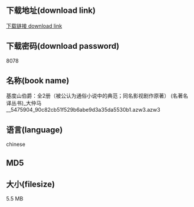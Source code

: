 ## 下载地址(download link)
[下载链接 download link](https://voluble-croquembouche-d321dc.netlify.app/?s=%E5%9F%BA%E5%BA%A6%E5%B1%B1%E4%BC%AF%E7%88%B5%EF%BC%9A%E5%85%A82%E5%86%8C%EF%BC%88%E8%A2%AB%E5%85%AC%E8%AE%A4%E4%B8%BA%E9%80%9A%E4%BF%97%E5%B0%8F%E8%AF%B4%E4%B8%AD%E7%9A%84%E5%85%B8%E8%8C%83%EF%BC%9B%E5%90%8C%E5%90%8D%E5%BD%B1%E8%A7%86%E5%89%A7%E4%BD%9C%E5%8E%9F%E8%91%97%EF%BC%89+%28%E5%90%8D%E8%91%97%E5%90%8D%E8%AF%91%E4%B8%9B%E4%B9%A6%29_%E5%A4%A7%E4%BB%B2%E9%A9%AC__5475904_90c82cb51f529b6abe9d3a35da5530b1.azw3)

## 下载密码(download password)
8078

## 名称(book name)
基度山伯爵：全2册（被公认为通俗小说中的典范；同名影视剧作原著） (名著名译丛书)_大仲马__5475904_90c82cb51f529b6abe9d3a35da5530b1.azw3.azw3

## 语言(language)
chinese

## MD5


## 大小(filesize)
5.5 MB
